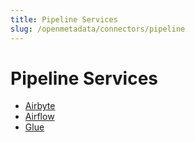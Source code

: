 ```yaml
---
title: Pipeline Services
slug: /openmetadata/connectors/pipeline
---
```


# Pipeline Services

- [Airbyte](/openmetadata/connectors/pipeline/airbyte)
- [Airflow](/openmetadata/connectors/pipeline/airflow)
- [Glue](/openmetadata/connectors/pipeline/glue)
